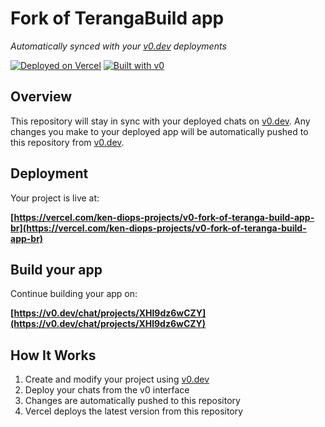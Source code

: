 # Fork of TerangaBuild app

*Automatically synced with your [v0.dev](https://v0.dev) deployments*

[![Deployed on Vercel](https://img.shields.io/badge/Deployed%20on-Vercel-black?style=for-the-badge&logo=vercel)](https://vercel.com/ken-diops-projects/v0-fork-of-teranga-build-app-br)
[![Built with v0](https://img.shields.io/badge/Built%20with-v0.dev-black?style=for-the-badge)](https://v0.dev/chat/projects/XHl9dz6wCZY)

## Overview

This repository will stay in sync with your deployed chats on [v0.dev](https://v0.dev).
Any changes you make to your deployed app will be automatically pushed to this repository from [v0.dev](https://v0.dev).

## Deployment

Your project is live at:

**[https://vercel.com/ken-diops-projects/v0-fork-of-teranga-build-app-br](https://vercel.com/ken-diops-projects/v0-fork-of-teranga-build-app-br)**

## Build your app

Continue building your app on:

**[https://v0.dev/chat/projects/XHl9dz6wCZY](https://v0.dev/chat/projects/XHl9dz6wCZY)**

## How It Works

1. Create and modify your project using [v0.dev](https://v0.dev)
2. Deploy your chats from the v0 interface
3. Changes are automatically pushed to this repository
4. Vercel deploys the latest version from this repository